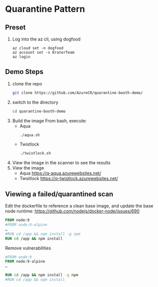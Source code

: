 # Quarantine Pattern
## Preset
1.  Log into the az cli, using dogfood
    ```
    az cloud set -n dogfood
    az account set -s KraterTeam
    az login
    ```

## Demo Steps

1. clone the repo
    ```sh
    git clone https://github.com/AzureCR/quarantine-booth-demo/
    ```
1.  switch to the directory
    ```sh
    cd quarantine-booth-demo
    ```
1.  Build the image
    From bash, execute:
    * Aqua
        ```sh
        ./aqua.sh
        ```
    * Twistlock
        ```sh
        ./twistlock.sh
        ```
1.  View the image in the scanner to see the results
1.  View the image
    * Aqua
     https://q-aqua.azurewebsites.net/
    * Twsitlock https://q-twistlock.azurewebsites.net/

## Viewing a failed/quarantined scan
Edit the dockerfile to reference a clean base image, and update the base node runtime: https://github.com/nodejs/docker-node/issues/690
```dockerfile
FROM node:9
#FROM node:9-alpine
…
#RUN cd /app && npm install -g npm
RUN cd /app && npm install
```
Remove vulnerabilities
```dockerfile
#FROM node:9
FROM node:9-alpine
…

RUN cd /app && npm install -g npm
#RUN cd /app && npm install
```
